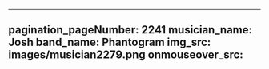 ------
pagination_pageNumber: 2241
musician_name: Josh
band_name: Phantogram
img_src: images/musician2279.png
onmouseover_src: 
------